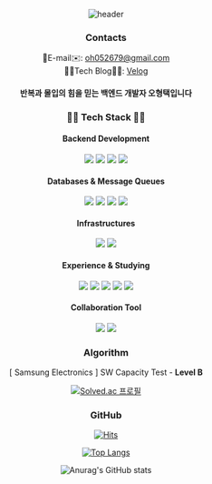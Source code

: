<div align="center">
  
![header](https://capsule-render.vercel.app/api?type=venom&color=auto&height=300&section=header&text=Deep%20Dive!&fontSize=80&desc=Hyeongtaek%20Oh,%20Backend%20Developer&descSize=20&descAlign=80&descAlignY=70)

### Contacts
📧E-mail✉️: <oh052679@gmail.com>
<br/>
👨‍💻Tech Blog👨‍💻: [Velog](https://velog.io/@oh052679)       

#### 반복과 몰입의 힘을 믿는 백엔드 개발자 오형택입니다


### 👨‍💻 Tech Stack 👨‍💻

#### Backend Development

<img src="https://img.shields.io/badge/Java-ED8B00?style=for-the-badge&logo=openjdk&logoColor=white"/>
<img src="https://img.shields.io/badge/Spring-6DB33F?style=for-the-badge&logo=spring&logoColor=white"/> 
<img src="https://img.shields.io/badge/Spring%20Boot-6DB33F?style=for-the-badge&logo=spring%20boot&logoColor=white"/> 
<img src="https://img.shields.io/badge/Hibernate-59666C?style=for-the-badge&logo=Hibernate&logoColor=white"/>

#### Databases & Message Queues
<img src="https://img.shields.io/badge/MariaDB-003545?style=for-the-badge&logo=mariadb&logoColor=white"/>
<img src="https://img.shields.io/badge/MongoDB-4EA94B?style=for-the-badge&logo=mongodb&logoColor=white"/>
<img src="https://img.shields.io/badge/redis-%23DD0031.svg?&style=for-the-badge&logo=redis&logoColor=white"/>
<img src="https://img.shields.io/badge/rabbitmq-%23FF6600.svg?&style=for-the-badge&logo=rabbitmq&logoColor=white"/>

#### Infrastructures
<img src="https://img.shields.io/badge/Docker-2496ED?style=for-the-badge&logo=Docker&logoColor=white"/>
<img src="https://img.shields.io/badge/Jenkins-D24939?style=for-the-badge&logo=Jenkins&logoColor=white"/>

#### Experience & Studying
<img src="https://img.shields.io/badge/AWS%20EC2-FF9900?style=for-the-badge&logo=Amazon%20EC2&logoColor=white"/>
<img src="https://img.shields.io/badge/AWS%20S3-569A31?style=for-the-badge&logo=Amazon%20S3&logoColor=white"/>
<img src="https://img.shields.io/badge/-ElasticSearch-005571?style=for-the-badge&logo=elasticsearch"/>
<img src="https://img.shields.io/badge/scala-%23DC322F.svg?style=for-the-badge&logo=scala&logoColor=white"/>
<img src="https://img.shields.io/badge/Apache%20Spark-FDEE21?style=flat-square&logo=apachespark&logoColor=black"/>

#### Collaboration Tool
<img src="https://img.shields.io/badge/jira-%230A0FFF.svg?style=for-the-badge&logo=jira&logoColor=white"/>
<img src="https://img.shields.io/badge/gitlab-%23181717.svg?style=for-the-badge&logo=gitlab&logoColor=white"/>

### Algorithm
[ Samsung Electronics ] SW Capacity Test - **Level B**
<br/>

[![Solved.ac
프로필](http://mazassumnida.wtf/api/v2/generate_badge?boj=oh052679)](https://solved.ac/profile/oh052679)
<br/>


### GitHub
[![Hits](https://hits.seeyoufarm.com/api/count/incr/badge.svg?url=https%3A%2F%2Fgithub.com%2FHyeongtaekOh&count_bg=%2379C83D&title_bg=%23555555&icon=pinboard.svg&icon_color=%23E7E7E7&title=hits&edge_flat=false)](https://hits.seeyoufarm.com)

[![Top Langs](https://github-readme-stats.vercel.app/api/top-langs/?username=HyeongtaekOh&layout=donut)](https://github.com/anuraghazra/github-readme-stats)

![Anurag's GitHub stats](https://github-readme-stats.vercel.app/api?username=HyeongtaekOh&show_icons=true&theme=transparent) 

</div>

<!--
**HyeongtaekOh/HyeongtaekOh** is a ✨ _special_ ✨ repository because its `README.md` (this file) appears on your GitHub profile.

Here are some ideas to get you started:

- 🔭 I’m currently working on ...
- 🌱 I’m currently learning ...
- 👯 I’m looking to collaborate on ...
- 🤔 I’m looking for help with ...
- 💬 Ask me about ...
- 📫 How to reach me: ...
- 😄 Pronouns: ...
- ⚡ Fun fact: ...
-->
